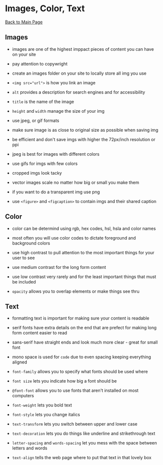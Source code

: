# Images, Color, Text

[Back to Main Page](README.md)

## Images

- images are one of the highest imppact pieces of content you can have on your site

- pay attention to copywright

- create an images folder on your site to locally store all img you use

- `<img src="url">` is how you link an image

- `alt` provides a description for search engines and for accessibility

- `title` is the name of the image

- `height` and `width` manage the size of your img

- use jpeg, or gif formats

- make sure image is as close to original size as possible when saving img

- be efficient and don't save imgs with higher the 72px/inch resolution or ppi

- jpeg is best for images with different colors

- use gifs for imgs with few colors

- cropped imgs look tacky

- vector images scale no matter how big or small you make them

- if you want to do a transparent img use png

- use `<figure>` and `<figcaption>` to contain imgs and their shared caption

## Color

- color can be determind using rgb, hex codes, hsl, hsla and color names

- most often you will use color codes to dictate foreground and background colors

- use high contrast to pull attention to the most important things for your user to see

- use medium contrast for the long form content

- use low contrast very rarely and for the least important things that must be included

- `opacity` allows you to overlap elements or make things see thru

## Text

- formatting text is important for making sure your content is readable

- serif fonts have extra details on the end that are prefect for making long form content easier to read

- sans-serif have straight ends and look much more clear - great for small font

- mono space is used for `code` due to even spacing keeping everything aligned

- `font-family` allows you to specify what fonts should be used where

- `font size` lets you indicate how big a font should be

- `@font-font` allows you to use fonts that aren't installed on most computers

- `font-weight` lets you bold text

- `font-style` lets you change italics

- `text-transform` lets you switch between upper and lower case

- `text-decoration` lets you do things like underline and strikethrough text

- `letter-spacing` and `words-spacing` let you mess with the space between letters and words

- `text-align` tells the web page where to put that text in that lovely box

